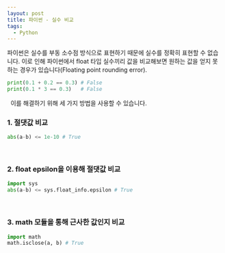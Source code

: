 ```yaml
---
layout: post
title: 파이썬 - 실수 비교
tags:
  - Python
---
```


파이썬은 실수를 부동 소수점 방식으로 표현하기 때문에 실수를 정확히 표현할 수 없습니다. 이로 인해 파이썬에서 float 타입 실수끼리 값을 비교해보면 원하는 값을 얻지 못하는 경우가 있습니다(Floating point rounding error). 


```python
print(0.1 + 0.2 == 0.3) # False
print(0.1 * 3 == 0.3)   # False
```
&nbsp;
이를 해결하기 위해 세 가지 방법을 사용할 수 있습니다.

### 1. 절댓값 비교
```python
abs(a-b) <= 1e-10 # True
```

&nbsp;
### 2. float epsilon을 이용해 절댓값 비교
```python
import sys
abs(a-b) <= sys.float_info.epsilon # True
```

&nbsp;
### 3. math 모듈을 통해 근사한 값인지 비교
```python
import math
math.isclose(a, b) # True
```

&nbsp;
